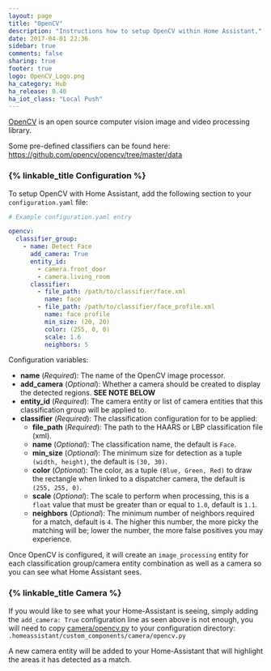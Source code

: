 ```yaml
---
layout: page
title: "OpenCV"
description: "Instructions how to setup OpenCV within Home Assistant."
date: 2017-04-01 22:36
sidebar: true
comments: false
sharing: true
footer: true
logo: OpenCV_Logo.png
ha_category: Hub
ha_release: 0.40
ha_iot_class: "Local Push"
---
```


[OpenCV](https://www.opencv.org) is an open source computer vision image and video processing library.

Some pre-defined classifiers can be found here: https://github.com/opencv/opencv/tree/master/data

### {% linkable_title Configuration %}

To setup OpenCV with Home Assistant, add the following section to your `configuration.yaml` file:

```yaml
# Example configuration.yaml entry

opencv:
  classifier_group:
    - name: Detect Face
      add_camera: True
      entity_id:
        - camera.front_door
        - camera.living_room
      classifier:
        - file_path: /path/to/classifier/face.xml
          name: face
        - file_path: /path/to/classifier/face_profile.xml
          name: face profile
          min_size: (20, 20)
          color: (255, 0, 0)
          scale: 1.6
          neighbors: 5
```

Configuration variables:

- **name** (*Required*): The name of the OpenCV image processor.
- **add_camera** (*Optional*): Whether a camera should be created to display the detected regions. **SEE NOTE BELOW**
- **entity_id** (*Required*): The camera entity or list of camera entities that this classification group will be applied to.
- **classifier** (*Required*): The classification configuration for to be applied:
  - **file_path** (*Required*): The path to the HAARS or LBP classification file (xml).
  - **name** (*Optional*): The classification name, the default is `Face`.
  - **min_size** (*Optional*): The minimum size for detection as a tuple `(width, height)`, the default is `(30, 30)`.
  - **color** (*Optional*): The color, as a tuple `(Blue, Green, Red)` to draw the rectangle when linked to a dispatcher camera, the default is `(255, 255, 0)`.
  - **scale** (*Optional*): The scale to perform when processing, this is a `float` value that must be greater than or equal to `1.0`, default is `1.1`.
  - **neighbors** (*Optional*): The minimum number of neighbors required for a match, default is `4`. The higher this number, the more picky the matching will be; lower the number, the more false positives you may experience.

Once OpenCV is configured, it will create an `image_processing` entity for each classification group/camera entity combination as well as a camera so you can see what Home Assistant sees.

### {% linkable_title Camera %}

If you would like to see what your Home-Assistant is seeing, simply adding the `add_camera: True` configuration line as seen above is not enough, you will need to copy [camera/opencv.py](https://gist.github.com/Teagan42/4e64b4f97680d468d7c06a4e985b3aac0) to your configuration directory: `.homeassistant/custom_components/camera/opencv.py`

A new camera entity will be added to your Home-Assistant that will highlight the areas it has detected as a match.
